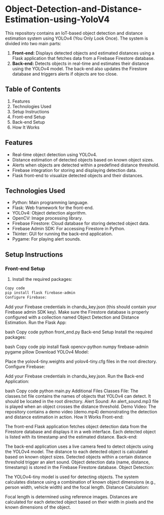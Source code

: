 # Object-Detection-and-Distance-Estimation-using-YoloV4

This repository contains an IoT-based object detection and distance estimation system using YOLOv4 (You Only Look Once). The system is divided into two main parts:
1. **Front-end:** Displays detected objects and estimated distances using a Flask application that fetches data from a Firebase Firestore database.
2. **Back-end:** Detects objects in real-time and estimates their distance using the YOLOv4 model. The back-end also updates the Firestore database and triggers alerts if objects are too close.

## Table of Contents
1. Features
2. Technologies Used
3. Setup Instructions
4. Front-end Setup
5. Back-end Setup
6. How It Works
   
## Features
- Real-time object detection using YOLOv4.
- Distance estimation of detected objects based on known object sizes.
- Alerts when objects are detected within a predefined distance threshold.
- Firebase integration for storing and displaying detection data.
- Flask front-end to visualize detected objects and their distances.

## Technologies Used
- Python: Main programming language.
- Flask: Web framework for the front-end.
- YOLOv4: Object detection algorithm.
- OpenCV: Image processing library.
- Firebase Firestore: Cloud database for storing detected object data.
- Firebase Admin SDK: For accessing Firestore in Python.
- Tkinter: GUI for running the back-end application.
- Pygame: For playing alert sounds.

## Setup Instructions
### Front-end Setup
1. Install the required packages:

```bash
Copy code
pip install flask firebase-admin
Configure Firebase:
```

Add your Firebase credentials in chandu_key.json (this should contain your Firebase admin SDK key).
Make sure the Firestore database is properly configured with a collection named Object Detection and Distance Estimation.
Run the Flask App:

bash
Copy code
python front_end.py
Back-end Setup
Install the required packages:

bash
Copy code
pip install flask opencv-python numpy firebase-admin pygame pillow
Download YOLOv4 Model:

Place the yolov4-tiny.weights and yolov4-tiny.cfg files in the root directory.
Configure Firebase:

Add your Firebase credentials in chandu_key.json.
Run the Back-end Application:

bash
Copy code
python main.py
Additional Files
Classes File: The classes.txt file contains the names of objects that YOLOv4 can detect. It should be located in the root directory.
Alert Sound: An alert_sound.mp3 file is played when an object crosses the distance threshold.
Demo Video: The repository contains a demo video (demo.mp4) demonstrating the detection and distance estimation in action.
How It Works
Front-end:

The front-end Flask application fetches object detection data from the Firestore database and displays it in a web interface.
Each detected object is listed with its timestamp and the estimated distance.
Back-end:

The back-end application uses a live camera feed to detect objects using the YOLOv4 model.
The distance to each detected object is calculated based on known object sizes.
Detected objects within a certain distance threshold trigger an alert sound.
Object detection data (name, distance, timestamp) is stored in the Firebase Firestore database.
Object Detection:

The YOLOv4-tiny model is used for detecting objects.
The system calculates distance using a combination of known object dimensions (e.g., person width, vehicle width) and the focal length.
Distance Calculation:

Focal length is determined using reference images.
Distances are calculated for each detected object based on their width in pixels and the known dimensions of the object.

